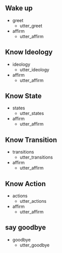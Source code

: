 ## Wake up               <!-- name of the story - just for debugging -->
* greet              
  - utter_greet
* affirm
  - utter_affirm


## Know Ideology               <!-- this is already the start of the next story -->
* ideology
  - utter_ideology             <!-- action of the bot to execute -->
* affirm
  - utter_affirm
  
## Know State
* states
  - utter_states
* affirm
  - utter_affirm
  
## Know Transition
* transitions
  - utter_transitions
* affirm
  - utter_affirm
  
## Know Action
* actions
  - utter_actions
* affirm
  - utter_affirm
  
## say goodbye
* goodbye
  - utter_goodbye